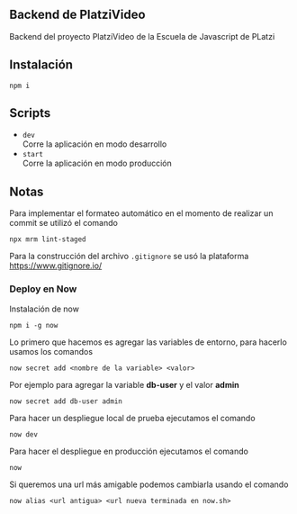 ## Backend de PlatziVideo

Backend del proyecto PlatziVideo de la Escuela de Javascript de PLatzi

## Instalación

```shell
npm i
```

## Scripts

- `dev`  
Corre la aplicación en modo desarrollo
- `start`  
Corre la aplicación en modo producción

## Notas

Para implementar el formateo automático en el momento de realizar un commit se utilizó el comando

```shell
npx mrm lint-staged
```

Para la construcción del archivo `.gitignore` se usó la plataforma https://www.gitignore.io/

### Deploy en Now

Instalación de now

```shell
npm i -g now
```

Lo primero que hacemos es agregar las variables de entorno, para hacerlo usamos los comandos

```shell
now secret add <nombre de la variable> <valor>
```
 Por ejemplo para agregar la variable **db-user** y el valor **admin**

 ```shell
 now secret add db-user admin
 ```

 Para hacer un despliegue local de prueba ejecutamos el comando

 ```shell
 now dev
 ```

 Para hacer el despliegue en producción ejecutamos el comando

 ```shell
 now
 ```

 Si queremos una url más amigable podemos cambiarla usando el comando

 ```shell
 now alias <url antigua> <url nueva terminada en now.sh>
 ```
 